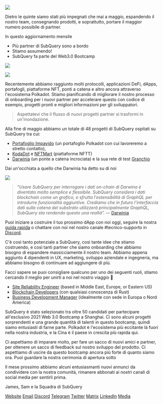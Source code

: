 
![](https://miro.medium.com/max/1400/1*5E_eIJBTvHI7W24ib_Syvw.png)

Dietro le quinte siamo stati più impegnati che mai a maggio, espandendo il nostro team, consegnando prodotti, e soprattutto, portare il maggior numero possibile di partner.

In questo aggiornamento mensile

-   Più partner di SubQuery sono a bordo
-   Stiamo assumendo!
-   SubQuery fa parte del Web3.0 Bootcamp

![](https://miro.medium.com/freeze/max/60/1*bFOaBnLZUfhRxiQa7fjbwA.gif?q=20)

![](https://miro.medium.com/max/640/1*bFOaBnLZUfhRxiQa7fjbwA.gif)

Recentemente abbiamo raggiunto molti protocolli, applicazioni DeFi, dApps, portafogli, piattaforme NFT, ponti a catena e altro ancora attraverso l'ecosistema Polkadot. Stiamo pianificando di migliorare il nostro processo di onboarding per i nuovi partner per accelerare questo con codice di esempio, progetti pronti e migliori informazioni per gli sviluppatori.

> Aspettatevi che il flusso di nuovi progetti partner si trasformi in un'inondazione.

Alla fine di maggio abbiamo un totale di 48 progetti di SubQuery ospitati su SubQuery tra cui:

-   [Portafoglio Impavido](https://fearlesswallet.io/) (un portafoglio Polkadot con cui lavoreremo a stretto contatto),
-   [KodaDot](https://kodadot.xyz/) e [NFTMart](https://www.nftmart.io/) (piattaforme NFTT)
-   [Darwinia](https://explorer.subquery.network/subquery/darwinia-network/darwinia) (un ponte a catena incrociata) e la sua rete di test [Granchio](https://explorer.subquery.network/subquery/wuminzhe/crab)

Dai un'occhiata a quello che Darwinia ha detto su di noi

![](https://miro.medium.com/max/1400/0*Bc8P3mcH6rz-KtT0)

> _“Usare SubQuery per interrogare i dati on-chain di Darwina è diventato molto semplice e flessibile. SubQuery considera i dati blockchain come un grafico, e sfrutta l'estensibilità di GraphQL per introdurre funzionalità aggiuntive. Crediamo che in futuro l’interfaccia dati sulla catena del substrato utilizzerà principalmente GraphQL, SubQuery sta rendendo questo una realtà”._ — [Darwinia](https://subquery.medium.com/darwinias-network-data-is-now-available-for-free-in-subquery-b4f51c73fb15)

Puoi iniziare a costruire il tuo prossimo dApp con noi oggi, seguire la nostra [guida rapida](https://doc.subquery.network/quickstart.html) o chattare con noi nel nostro canale #tecnico-supporto in [Discord](https://discord.com/invite/78zg8aBSMG).

C'è così tanto potenziale a SubQuery, così tante idee che stiamo costruendo, e così tanti partner che siamo onboarding che abbiamo bisogno di espandere massicciamente il nostro team. Abbiamo appena aggiunto 4 dipendenti in UX, marketing, sviluppo aziendale e ingegneria, ma abbiamo bisogno di continuare ad aggiungere di più.

Facci sapere se puoi consigliare qualcuno per uno dei seguenti ruoli, stiamo cercando il meglio per unirti a noi nel nostro viaggio 🚀

-   [Site Reliability Engineer](https://dash.recooty.com/openings/details/e44cf9762b402f5d8b5bc36f60304a15) (based in Middle East, Europe, or Eastern US)
-   [Blockchain Developers](https://dash.recooty.com/openings/details/9578a63fbe545bd82cc5bbe749636af1) (con qualsiasi conoscenza di Rust)
-   [Business Development Manager](https://rcty.co/3coJPrV) (idealmente con sede in Europa o Nord America)

SubQuery è stato selezionato tra oltre 50 candidati per partecipare all'esclusivo 2021 Web 3.0 Bootcamp a Shanghai. Ci sono alcuni progetti sorprendenti e una grande quantità di talenti in questo bootcamp, quindi siamo entusiasti di farne parte. Polkadot è l'ecosistema più eccitante là fuori nella nostra industria, e la Cina è il paese in crescita più rapida qui.

Ci aspettiamo di imparare molto, per fare un sacco di nuovi amici e partner, per ottenere un sacco di feedback sul nostro sviluppo del prodotto. Ci aspettiamo di uscire da questo bootcamp ancora più forte di quanto siamo ora. Puoi guardare la nostra cerimonia di apertura sotto

Il mese prossimo abbiamo alcuni entusiasmanti nuovi annunci da condividere con la nostra comunità, rimanere abbonati ai nostri canali di social media per sentirli prima.

James, Sam e la Squadra di SubQuery

[Website](https://subquery.network/) <unk> [Email](mailto:hello@subquery.network) <unk> [Discord](https://discord.com/invite/78zg8aBSMG) <unk> [Telegram](https://t.me/subquerynetwork) <unk> [Twitter](https://twitter.com/subquerynetwork) <unk> [Matrix](https://matrix.to/#/#subquery:matrix.org) <unk> [LinkedIn](https://www.linkedin.com/company/subquery) <unk> [Media](https://subquery.medium.com/)